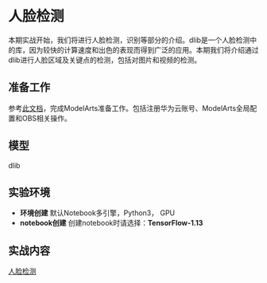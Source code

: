  # 人脸检测
 
本期实战开始，我们将进行人脸检测，识别等部分的介绍。dlib是一个人脸检测中的库，因为较快的计算速度和出色的表现而得到广泛的应用。本期我们将介绍通过dlib进行人脸区域及关键点的检测，包括对图片和视频的检测。


## 准备工作

参考[此文档](https://github.com/huaweicloud/ModelArts-Lab/tree/master/docs/ModelArts准备工作)，完成ModelArts准备工作。包括注册华为云账号、ModelArts全局配置和OBS相关操作。

  
 ## 模型
 
 dlib
 
 ## 实验环境

 - **环境创建**
 默认Notebook多引擎，Python3， GPU
 - **notebook创建**
  创建notebook时请选择：**TensorFlow-1.13**
 
 ## 实战内容
 
[人脸检测](./face_detection.ipynb)
